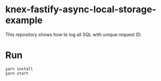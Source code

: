 # knex-fastify-async-local-storage-example

This repository shows how to log all SQL with unique request ID.

# Run

```
yarn install
yarn start
```
